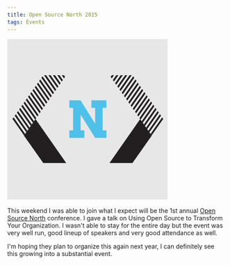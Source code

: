 ```yaml
---
title: Open Source North 2015
tags: Events
---
```


[![OSN](/assets/posts/2015/OSN.png)](http://opensourcenorth.com)

This weekend I was able to join what I expect will be the 1st annual [Open Source North](http://opensourcenorth.com) conference. I gave a talk on Using Open Source to Transform Your Organization. I wasn't able to stay for the entire day but the event was very well run, good lineup of speakers and very good attendance as well.

I'm hoping they plan to organize this again next year, I can definitely see this growing into a substantial event.
